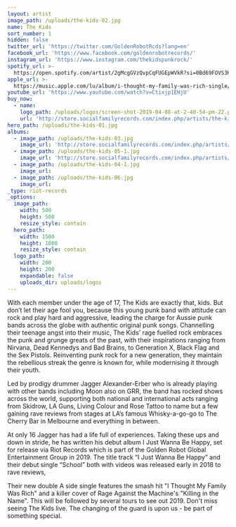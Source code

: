 ```yaml
---
layout: artist
image_path: /uploads/the-kids-02.jpg
name: The Kids
sort_number: 1
hidden: false
twitter_url: 'https://twitter.com/GoldenRobotRcds?lang=en'
facebook_url: 'https://www.facebook.com/goldenrobotrecords/'
instagram_url: 'https://www.instagram.com/thekidspunkrock/'
spotify_url: >-
  https://open.spotify.com/artist/2gMcgGVzQvpCqFUGEpWVkR?si=0Bd69FOVS3K-G6UsC9-1Zw
apple_url: >-
  https://music.apple.com/lu/album/i-thought-my-family-was-rich-single/1473583783
youtube_url: 'https://www.youtube.com/watch?v=Ctixjp1EHjU'
buy_now:
  - name:
    logo_path: /uploads/logos/screen-shot-2019-04-08-at-2-40-54-pm-22.png
    url: 'http://store.socialfamilyrecords.com/index.php/artists/the-kids.html'
hero_path: /uploads/the-kids-01.jpg
albums:
  - image_path: /uploads/the-kids-03.jpg
    image_url: 'http://store.socialfamilyrecords.com/index.php/artists/the-kids.html'
  - image_path: /uploads/the-kids-05-1.jpg
    image_url: 'http://store.socialfamilyrecords.com/index.php/artists/the-kids.html'
  - image_path: /uploads/the-kids-04-1.jpg
    image_url:
  - image_path: /uploads/the-kids-06.jpg
    image_url:
_type: riot-records
_options:
  image_path:
    width: 500
    height: 500
    resize_style: contain
  hero_path:
    width: 1500
    height: 1000
    resize_style: contain
  logo_path:
    width: 200
    height: 200
    expandable: false
    uploads_dir: uploads/logos
---
```


With each member under the age of 17, The Kids are exactly that, kids. But don’t let their age fool you, because this young punk band with attitude can rock and play hard and aggressive, leading the charge for Aussie punk bands across the globe with authentic original punk songs. Channelling their teenage angst into their music, The Kids’ rage fuelled rock embraces the punk and grunge greats of the past, with their inspirations ranging from Nirvana, Dead Kennedys and Bad Brains, to Generation X, Black Flag and the Sex Pistols. Reinventing punk rock for a new generation, they maintain the rebellious streak the genre is known for, while modernising it through their youth.&nbsp;

Led by prodigy drummer Jagger Alexander-Erber who is already playing with other bands including Moon also on GRR, the band has rocked shows across the world, supporting both national and international acts ranging from Skidrow, LA Guns, Living Colour and Rose Tattoo to name but a few gaining rave reviews from stages at LA’s famous Whisky-a-go-go to The Cherry Bar in Melbourne and everything in between.

At only 16 Jagger has had a life full of experiences. Taking these ups and down in stride, he has written his debut album I Just Wanna Be Happy, set for release via Riot Records which is part of the Golden Robot Global Entertainment Group in 2019. The title track “I Just Wanna Be Happy” and their debut single “School” both with videos was released early in 2018 to rave reviews,

Their new double A side single features the smash hit "I Thought My Family Was Rich" and a killer cover of Rage Against the Machine's "Killing in the Name". This will be followed by several tours to see out 2019. Don't miss seeing The Kids live. The changing of the guard is upon us - be part of something special.